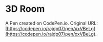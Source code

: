 # 3D Room

A Pen created on CodePen.io. Original URL: [https://codepen.io/rajdp07/pen/xxVBeLg](https://codepen.io/rajdp07/pen/xxVBeLg).


